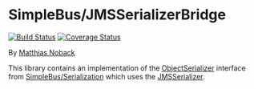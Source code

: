 # SimpleBus/JMSSerializerBridge

[![Build Status](https://travis-ci.org/SimpleBus/JMSSerializerBridge.svg?branch=master)](https://travis-ci.org/SimpleBus/JMSSerializerBridge) [![Coverage Status](https://coveralls.io/repos/SimpleBus/JMSSerializerBridge/badge.svg)](https://coveralls.io/r/SimpleBus/JMSSerializerBridge)

By [Matthias Noback](http://php-and-symfony.matthiasnoback.nl/)

This library contains an implementation of the
[ObjectSerializer](https://github.com/SimpleBus/Serialization/blob/master/src/ObjectSerializer.php) interface from
[SimpleBus/Serialization](https://github.com/SimpleBus/Serialization) which uses the
[JMSSerializer](https://github.com/schmittjoh/serializer).

